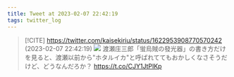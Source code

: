 ```yaml
---
title: Tweet at 2023-02-07 22:42:19
tags: twitter_log
---
```


> [!CITE] https://twitter.com/kaisekiriu/status/1622953908770570242 (2023-02-07 22:42:19)
> ![](https://twitter.com/kaisekiriu/status/1622953908770570242)
> 渡瀬庄三郎「蛍烏賊の發光器」の書き方だけを見ると、渡瀬以前から"ホタルイカ"と呼ばれててもおかしくなさそうだけど、どうなんだろか？
> https://t.co/CJY1JtPIKp
